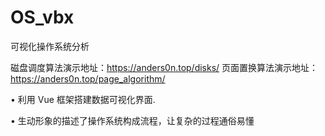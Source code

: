 # OS_vbx  

可视化操作系统分析

磁盘调度算法演示地址：https://anders0n.top/disks/
页面置换算法演示地址：https://anders0n.top/page_algorithm/

• 利用 Vue 框架搭建数据可视化界面. 

• 生动形象的描述了操作系统构成流程，让复杂的过程通俗易懂
